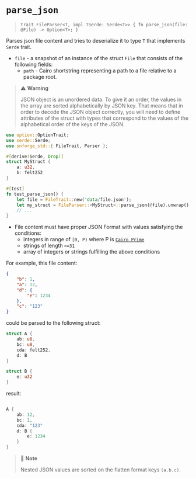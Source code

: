 # `parse_json`


> `trait FileParser<T, impl TSerde: Serde<T>> {
>fn parse_json(file: @File) -> Option<T>;
> }`

Parses json file content and tries to deserialize it to type `T` that implements `Serde` trait.

- `file` - a snapshot of an instance of the struct `File` that consists of the following fields:
    - `path` - Cairo shortstring representing a path to a file relative to a package root.

> ⚠️ **Warning**
>
>  JSON object is an unordered data. To give it an order, the values in the array are sorted alphabetically by JSON key. That means that in order to decode the JSON object correctly, you will need to define attributes of the struct with types that correspond to the values of the alphabetical order of the keys of the JSON.
```rust
use option::OptionTrait;
use serde::Serde;
use snforge_std::{ FileTrait, Parser };

#[derive(Serde, Drop)]
struct MyStruct {
    a: u32,
    b: felt252
}

#[test]
fn test_parse_json() {
    let file = FileTrait::new('data/file.json');
    let my_struct = FileParser::<MyStruct>::parse_json(@file).unwrap();
    // ...
}
```

- File content must have proper JSON Format with values satisfying the conditions:
    - integers in range of `[0, P)` where P is [`Cairo Prime`](https://book.cairo-lang.org/ch02-02-data-types.html?highlight=prime#felt-type)
    - strings of length `<=31`
    - array of integers or strings fulfilling the above conditions

For example, this file content:
```json
{
    "b": 1,
    "a": 12,
    "d": {
        "e": 1234
    },
    "c": "123"
}
```
could be parsed to the following struct:

```rust
struct A {
    ab: u8,
    bc: u8,
    cda: felt252,
    d: B
}

struct B {
    e: u32
}
```

result:

```rust

A {
    ab: 12,
    bc: 1,
    cda: "123"
    d: B {
        e: 1234
    }
}
```

> 📝 **Note**
>
>Nested JSON values are sorted on the flatten format keys `(a.b.c)`.
